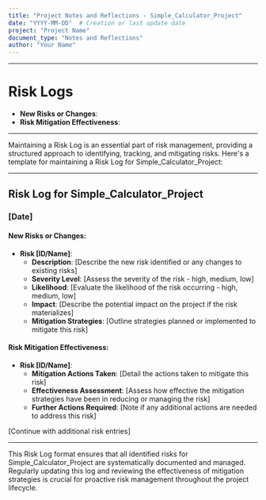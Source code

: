 ```yaml
---
title: "Project Notes and Reflections - Simple_Calculator_Project"
date: "YYYY-MM-DD"  # Creation or last update date
project: "Project Name"
document_type: "Notes and Reflections"
author: "Your Name"
---
```

---
# Risk Logs

- **New Risks or Changes**:
- **Risk Mitigation Effectiveness**:

---
Maintaining a Risk Log is an essential part of risk management, providing a structured approach to identifying, tracking, and mitigating risks. Here's a template for maintaining a Risk Log for Simple_Calculator_Project:

---

## Risk Log for Simple_Calculator_Project

### [Date]

#### New Risks or Changes:
- **Risk [ID/Name]**:
  - **Description**: [Describe the new risk identified or any changes to existing risks]
  - **Severity Level**: [Assess the severity of the risk - high, medium, low]
  - **Likelihood**: [Evaluate the likelihood of the risk occurring - high, medium, low]
  - **Impact**: [Describe the potential impact on the project if the risk materializes]
  - **Mitigation Strategies**: [Outline strategies planned or implemented to mitigate this risk]

#### Risk Mitigation Effectiveness:
- **Risk [ID/Name]**:
  - **Mitigation Actions Taken**: [Detail the actions taken to mitigate this risk]
  - **Effectiveness Assessment**: [Assess how effective the mitigation strategies have been in reducing or managing the risk]
  - **Further Actions Required**: [Note if any additional actions are needed to address this risk]

[Continue with additional risk entries]

---

This Risk Log format ensures that all identified risks for Simple_Calculator_Project are systematically documented and managed. Regularly updating this log and reviewing the effectiveness of mitigation strategies is crucial for proactive risk management throughout the project lifecycle.